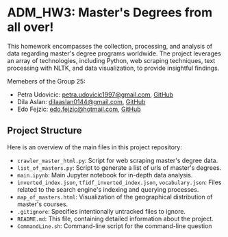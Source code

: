 # ADM_HW3: Master's Degrees from all over!

This homework encompasses the collection, processing, and analysis of data regarding master's degree programs worldwide. The project leverages an array of technologies, including Python, web scraping techniques, text processing with NLTK, and data visualization, to provide insightful findings.


Memebers of the Group 25:
- Petra Udovicic: <petra.udovicic1997@gmail.com>, [GitHub](https://github.com/petraudovicic)
- Dila Aslan: <dilaaslan0144@gmail.com>, [GitHub](https://github.com/dilaaslan3)
- Edo Fejzic: <edo.fejzic@hotmail.com>, [GitHub](https://github.com/do3-173)

## Project Structure

Here is an overview of the main files in this project repository:

- `crawler_master_html.py`: Script for web scraping master's degree data.
- `list_of_masters.py`: Script to generate a list of urls of master's degrees.
- `main.ipynb`: Main Jupyter notebook for in-depth data analysis.
- `inverted_index.json`, `tfidf_inverted_index.json`, `vocabulary.json`: Files related to the search engine's indexing and querying processes.
- `map_of_masters.html`: Visualization of the geographical distribution of master's courses.
- `.gitignore`: Specifies intentionally untracked files to ignore.
- `README.md`: This file, containing detailed information about the project.
- `CommandLine.sh`: Command-line script for the command-line question 